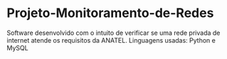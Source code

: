 # Projeto-Monitoramento-de-Redes
Software desenvolvido com o intuito de verificar se uma rede privada de internet atende os requisitos da ANATEL. Linguagens usadas: Python e MySQL
